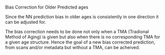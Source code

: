 Bias Correction for Older Predicted ages

Since the NN prediction bias in older ages is consistently in one direction it can be adjusted for.

The bias correction needs to be done not only when a TMA (Tradional Method of Aging) is given but also when there is no corresponding TMA for a given age structure. Hence the goal of a new bias corrected prediction, from scans and/or metadata but without a  TMA, can be acheived. 
